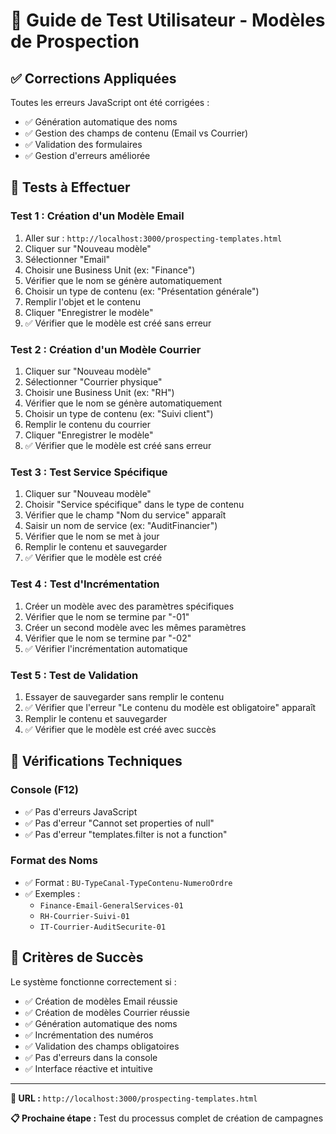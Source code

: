 # 🎯 Guide de Test Utilisateur - Modèles de Prospection

## ✅ Corrections Appliquées

Toutes les erreurs JavaScript ont été corrigées :
- ✅ Génération automatique des noms
- ✅ Gestion des champs de contenu (Email vs Courrier)
- ✅ Validation des formulaires
- ✅ Gestion d'erreurs améliorée

## 🧪 Tests à Effectuer

### **Test 1 : Création d'un Modèle Email**
1. Aller sur : `http://localhost:3000/prospecting-templates.html`
2. Cliquer sur "Nouveau modèle"
3. Sélectionner "Email"
4. Choisir une Business Unit (ex: "Finance")
5. Vérifier que le nom se génère automatiquement
6. Choisir un type de contenu (ex: "Présentation générale")
7. Remplir l'objet et le contenu
8. Cliquer "Enregistrer le modèle"
9. ✅ Vérifier que le modèle est créé sans erreur

### **Test 2 : Création d'un Modèle Courrier**
1. Cliquer sur "Nouveau modèle"
2. Sélectionner "Courrier physique"
3. Choisir une Business Unit (ex: "RH")
4. Vérifier que le nom se génère automatiquement
5. Choisir un type de contenu (ex: "Suivi client")
6. Remplir le contenu du courrier
7. Cliquer "Enregistrer le modèle"
8. ✅ Vérifier que le modèle est créé sans erreur

### **Test 3 : Test Service Spécifique**
1. Cliquer sur "Nouveau modèle"
2. Choisir "Service spécifique" dans le type de contenu
3. Vérifier que le champ "Nom du service" apparaît
4. Saisir un nom de service (ex: "AuditFinancier")
5. Vérifier que le nom se met à jour
6. Remplir le contenu et sauvegarder
7. ✅ Vérifier que le modèle est créé

### **Test 4 : Test d'Incrémentation**
1. Créer un modèle avec des paramètres spécifiques
2. Vérifier que le nom se termine par "-01"
3. Créer un second modèle avec les mêmes paramètres
4. Vérifier que le nom se termine par "-02"
5. ✅ Vérifier l'incrémentation automatique

### **Test 5 : Test de Validation**
1. Essayer de sauvegarder sans remplir le contenu
2. ✅ Vérifier que l'erreur "Le contenu du modèle est obligatoire" apparaît
3. Remplir le contenu et sauvegarder
4. ✅ Vérifier que le modèle est créé avec succès

## 🔧 Vérifications Techniques

### **Console (F12)**
- ✅ Pas d'erreurs JavaScript
- ✅ Pas d'erreur "Cannot set properties of null"
- ✅ Pas d'erreur "templates.filter is not a function"

### **Format des Noms**
- ✅ Format : `BU-TypeCanal-TypeContenu-NumeroOrdre`
- ✅ Exemples :
  - `Finance-Email-GeneralServices-01`
  - `RH-Courrier-Suivi-01`
  - `IT-Courrier-AuditSecurite-01`

## 🎉 Critères de Succès

Le système fonctionne correctement si :
- ✅ Création de modèles Email réussie
- ✅ Création de modèles Courrier réussie
- ✅ Génération automatique des noms
- ✅ Incrémentation des numéros
- ✅ Validation des champs obligatoires
- ✅ Pas d'erreurs dans la console
- ✅ Interface réactive et intuitive

---

**🔗 URL :** `http://localhost:3000/prospecting-templates.html`

**📋 Prochaine étape :** Test du processus complet de création de campagnes

